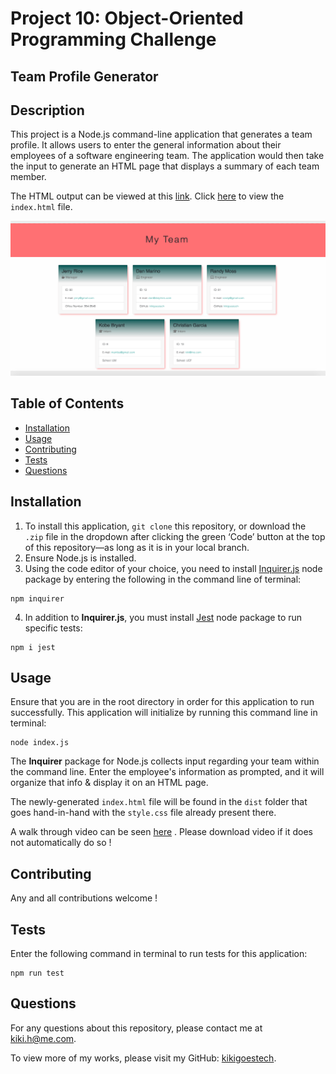 # Project 10: Object-Oriented Programming Challenge

## Team Profile Generator

## Description
This project is a Node.js command-line application that generates a team profile. It allows users to enter the general information about their employees of a software engineering team. The application would then take the input to generate an HTML page that displays a summary of each team member.

The HTML output can be viewed at this [link](http://127.0.0.1:5500/dist/index.html). Click [here](/dist/index.html) to view the `index.html` file.

![screenshot.png](/assets/images/myteamimage.png)


## Table of Contents
- [Installation](#installation)
- [Usage](#usage)
- [Contributing](#contributing)
- [Tests](#tests)
- [Questions](#questions)

## Installation
1. To install this application, `git clone` this repository, or download the `.zip` file in the dropdown after clicking the green ‘Code’ button at the top of this repository—as long as it is in your local branch.
2. Ensure Node.js is installed.
3. Using the code editor of your choice, you need to install [Inquirer.js](https://www.npmjs.com/package/inquirer) node package by entering the following in the command line of terminal:
```
npm inquirer
```
4. In addition to **Inquirer.js**, you must install [Jest](https://jestjs.io/docs/getting-started) node package to run specific tests:
```
npm i jest
```

## Usage
Ensure that you are in the root directory in order for this application to run successfully. This application will initialize by running this command line in terminal:
```
node index.js
```
The **Inquirer** package for Node.js collects input regarding your team within the command line. Enter the employee's information as prompted, and it will organize that info & display it on an HTML page.

The newly-generated `index.html` file will be found in the `dist` folder that goes hand-in-hand with the `style.css` file already present there.

A walk through video can be seen [here](https://drive.google.com/file/d/12-hhx6nfWM4PADZ3sWDpV3FakotPaKTf/view) . Please download video if it does not automatically do so !



## Contributing
Any and all contributions welcome !

## Tests
Enter the following command in terminal to run tests for this application:
```
npm run test
```

## Questions
For any questions about this repository, please contact me at [kiki.h@me.com](mailto:kiki.h@me.com).

To view more of my works, please visit my GitHub: [kikigoestech](https://github.com/kikigoestech).
  